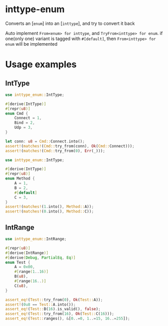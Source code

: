 # inttype-enum
Converts an [`enum`] into an [`inttype`], and try to convert it back  


Auto implement `From<enum> for inttype`, and `TryFrom<inttype> for enum`.
if one(only one) variant is tagged with `#[default]`, then `From<inttype> for enum` will be implemented


# Usage examples

## IntType

```rust
use inttype_enum::IntType;

#[derive(IntType)]
#[repr(u8)]
enum Cmd {
    Connect = 1,
    Bind = 2,
    Udp = 3,
}

let conn: u8 = Cmd::Connect.into();
assert!(matches!(Cmd::try_from(conn), Ok(Cmd::Connect)));
assert!(matches!(Cmd::try_from(0), Err(_)));
```

```rust
use inttype_enum::IntType;

#[derive(IntType)]
#[repr(u8)]
enum Method {
    A = 1,
    B = 2,
    #[default]
    C = 3,
}
assert!(matches!(1.into(), Method::A));
assert!(matches!(0.into(), Method::C));
```

## IntRange

```rust
use inttype_enum::IntRange;

#[repr(u8)]
#[derive(IntRange)]
#[derive(Debug, PartialEq, Eq)]
enum Test {
    A = 0x00,
    #[range(1..16)]
    B(u8),
    #[range(16..)]
    C(u8),
}

assert_eq!(Test::try_from(0), Ok(Test::A));
assert!(0u8 == Test::A.into());
assert_eq!(Test::B(16).is_valid(), false);
assert_eq!(Test::try_from(16), Ok(Test::C(16)));
assert_eq!(Test::ranges(), &[0..=0, 1..=15, 16..=255]);
```